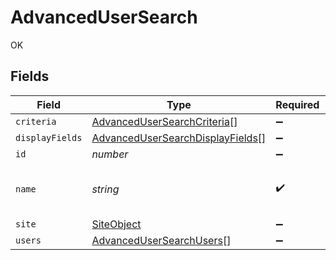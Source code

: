 # AdvancedUserSearch

OK


## Fields

| Field                                                                                       | Type                                                                                        | Required                                                                                    | Description                                                                                 | Example                                                                                     |
| ------------------------------------------------------------------------------------------- | ------------------------------------------------------------------------------------------- | ------------------------------------------------------------------------------------------- | ------------------------------------------------------------------------------------------- | ------------------------------------------------------------------------------------------- |
| `criteria`                                                                                  | [AdvancedUserSearchCriteria](../../models/shared/advancedusersearchcriteria.md)[]           | :heavy_minus_sign:                                                                          | N/A                                                                                         |                                                                                             |
| `displayFields`                                                                             | [AdvancedUserSearchDisplayFields](../../models/shared/advancedusersearchdisplayfields.md)[] | :heavy_minus_sign:                                                                          | N/A                                                                                         |                                                                                             |
| `id`                                                                                        | *number*                                                                                    | :heavy_minus_sign:                                                                          | N/A                                                                                         | 1                                                                                           |
| `name`                                                                                      | *string*                                                                                    | :heavy_check_mark:                                                                          | Name of the advanced user search                                                            | Advanced Search Name                                                                        |
| `site`                                                                                      | [SiteObject](../../models/shared/siteobject.md)                                             | :heavy_minus_sign:                                                                          | N/A                                                                                         |                                                                                             |
| `users`                                                                                     | [AdvancedUserSearchUsers](../../models/shared/advancedusersearchusers.md)[]                 | :heavy_minus_sign:                                                                          | N/A                                                                                         |                                                                                             |